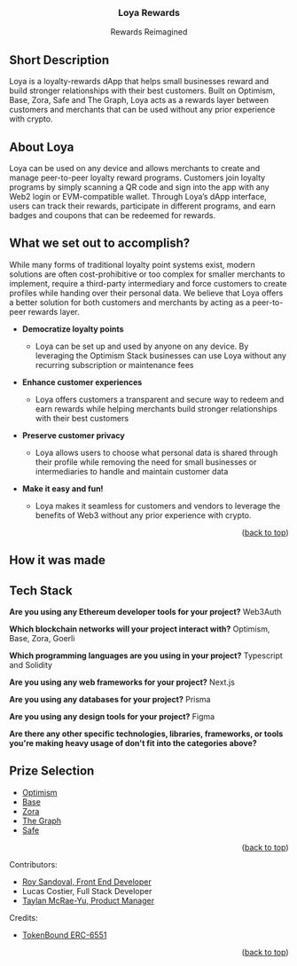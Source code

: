 <!-- Improved compatibility of back to top link: See: https://github.com/othneildrew/Best-README-Template/pull/73 -->
<a name="readme-top"></a>

<!-- PROJECT LOGO -->
<br />
<div align="center">

  <h3 align="center">Loya Rewards </h3>

  <p align="center">
    Rewards Reimagined
  </p>
</div>

<!-- ETH Global SuperHack Submission -->

## Short Description
Loya is a loyalty-rewards dApp that helps small businesses reward and build stronger relationships with their best customers. Built on Optimism, Base, Zora, Safe and The Graph, Loya acts as a rewards layer between customers and merchants that can be used without any prior experience with crypto.

## About Loya 
Loya can be used on any device and allows merchants to create and manage peer-to-peer loyalty reward programs. Customers join loyalty programs by simply scanning a QR code and sign into the app with any Web2 login or EVM-compatible wallet. Through Loya’s dApp interface, users can track their rewards,  participate in different programs, and earn badges and coupons that can be redeemed for rewards. 

## What we set out to accomplish?

While many forms of traditional loyalty point systems exist, modern solutions are often cost-prohibitive or too complex for smaller merchants to implement, require a third-party intermediary and force customers to create profiles while handing over their personal data. We believe that Loya offers a better solution for both customers and merchants by acting as a peer-to-peer rewards layer.

- **Democratize loyalty points**
    - Loya can be set up and used by anyone on any device. By leveraging the Optimism Stack businesses can use Loya without any recurring subscription or maintenance fees
    
- **Enhance customer experiences**
    - Loya offers customers a transparent and secure way to redeem and earn rewards while helping merchants build stronger relationships with their best customers
   
- **Preserve customer privacy**
    - Loya allows users to choose what personal data is shared through their profile while removing the need for small businesses or intermediaries to handle and maintain customer data

- **Make it easy and fun!**
    - Loya makes it seamless for customers and vendors to leverage the benefits of Web3 without any prior experience with crypto.

<p align="right">(<a href="#readme-top">back to top</a>)</p>

## How it was made

## Tech Stack
**Are you using any Ethereum developer tools for your project?**
Web3Auth

**Which blockchain networks will your project interact with?**
Optimism, Base, Zora, Goerli

**Which programming languages are you using in your project?**
Typescript and Solidity

**Are you using any web frameworks for your project?**
Next.js

**Are you using any databases for your project?**
Prisma

**Are you using any design tools for your project?**
Figma

**Are there any other specific technologies, libraries, frameworks, or tools you're making heavy usage of don't fit into the categories above?**


## Prize Selection 

* [Optimism](https://ethglobal.com/events/superhack/prizes#optimism) 
* [Base](https://ethglobal.com/events/superhack/prizes#Base)  
* [Zora](https://ethglobal.com/events/superhack/prizes#Zora) 
* [The Graph](https://ethglobal.com/events/superhack/prizes#The-Graph)
* [Safe](https://ethglobal.com/events/superhack/prizes#safe)

<p align="right">(<a href="#readme-top">back to top</a>)</p>

Contributors:
* [Roy Sandoval, Front End Developer](https://twitter.com/roysandoval_)
* Lucas Costier, Full Stack Developer
* [Taylan McRae-Yu, Product Manager](https://twitter.com/0xTAY_)

Credits: 
* [TokenBound ERC-6551](https://tokenbound.org)

<p align="right">(<a href="#readme-top">back to top</a>)</p>
